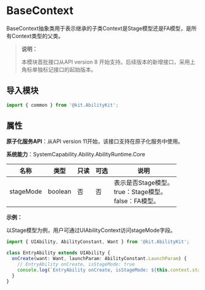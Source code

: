 # BaseContext

BaseContext抽象类用于表示继承的子类Context是Stage模型还是FA模型，是所有Context类型的父类。

> **说明：**
>
> 本模块首批接口从API version 8 开始支持。后续版本的新增接口，采用上角标单独标记接口的起始版本。

## 导入模块

```ts
import { common } from '@kit.AbilityKit';
```

## 属性

**原子化服务API**：从API version 11开始，该接口支持在原子化服务中使用。

**系统能力**：SystemCapability.Ability.AbilityRuntime.Core

| 名称       | 类型   | 只读   | 可选   | 说明      |
| -------- | ------ | ---- | ---- | ------- |
| stageMode | boolean | 否    | 否    | 表示是否Stage模型。<br>true：Stage模型。<br>false：FA模型。 |

**示例：**

以Stage模型为例，用户可通过UIAbilityContext访问stageMode字段。

```ts
import { UIAbility, AbilityConstant, Want } from '@kit.AbilityKit';

class EntryAbility extends UIAbility {
  onCreate(want: Want, launchParam: AbilityConstant.LaunchParam) {
    // EntryAbility onCreate, isStageMode: true
    console.log(`EntryAbility onCreate, isStageMode: ${this.context.stageMode}`);
  }
}
```
